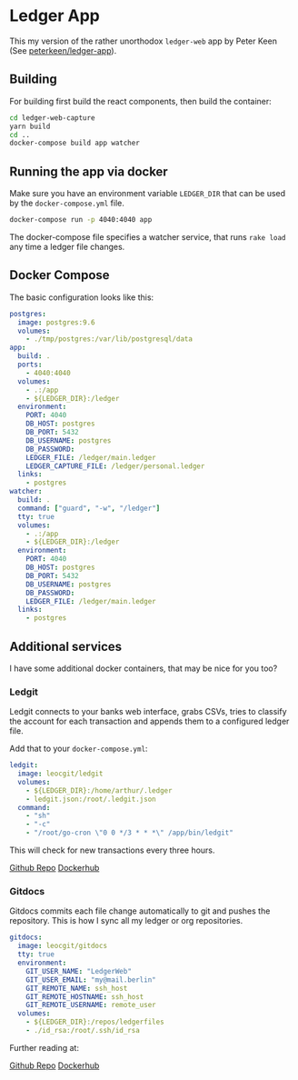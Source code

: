 # Ledger App

This my version of the rather unorthodox `ledger-web` app by Peter
Keen (See [peterkeen/ledger-app](https://github.com/peterkeen/ledger-app)).

## Building

For building first build the react components, then build the container:

```sh
cd ledger-web-capture
yarn build
cd ..
docker-compose build app watcher
```

## Running the app via docker

Make sure you have an environment variable `LEDGER_DIR` that can be
used by the `docker-compose.yml` file.

```sh
docker-compose run -p 4040:4040 app
```

The docker-compose file specifies a watcher service, that runs `rake
load` any time a ledger file changes.

## Docker Compose

The basic configuration looks like this:

```yml
postgres:
  image: postgres:9.6
  volumes:
    - ./tmp/postgres:/var/lib/postgresql/data
app:
  build: .
  ports:
    - 4040:4040
  volumes:
    - .:/app
    - ${LEDGER_DIR}:/ledger
  environment:
    PORT: 4040
    DB_HOST: postgres
    DB_PORT: 5432
    DB_USERNAME: postgres
    DB_PASSWORD:
    LEDGER_FILE: /ledger/main.ledger
    LEDGER_CAPTURE_FILE: /ledger/personal.ledger
  links:
    - postgres
watcher:
  build: .
  command: ["guard", "-w", "/ledger"]
  tty: true
  volumes:
    - .:/app
    - ${LEDGER_DIR}:/ledger
  environment:
    PORT: 4040
    DB_HOST: postgres
    DB_PORT: 5432
    DB_USERNAME: postgres
    DB_PASSWORD:
    LEDGER_FILE: /ledger/main.ledger
  links:
    - postgres
```

## Additional services

I have some additional docker containers, that may be nice for you too?

### Ledgit

Ledgit connects to your banks web interface, grabs CSVs, tries to
classify the account for each transaction and appends them to a
configured ledger file.

Add that to your `docker-compose.yml`:

```yml
ledgit:
  image: leocgit/ledgit
  volumes:
    - ${LEDGER_DIR}:/home/arthur/.ledger
    - ledgit.json:/root/.ledgit.json
  command:
    - "sh"
    - "-c"
    - "/root/go-cron \"0 0 */3 * * *\" /app/bin/ledgit"
```

This will check for new transactions every three hours.

[Github Repo](https://github.com/leoc/ledgit)
[Dockerhub](https://hub.docker.com/r/leocgit/ledgit/)

### Gitdocs

Gitdocs commits each file change automatically to git and pushes the
repository. This is how I sync all my ledger or org repositories.

```yml
gitdocs:
  image: leocgit/gitdocs
  tty: true
  environment:
    GIT_USER_NAME: "LedgerWeb"
    GIT_USER_EMAIL: "my@mail.berlin"
    GIT_REMOTE_NAME: ssh_host
    GIT_REMOTE_HOSTNAME: ssh_host
    GIT_REMOTE_USERNAME: remote_user
  volumes:
    - ${LEDGER_DIR}:/repos/ledgerfiles
    - ./id_rsa:/root/.ssh/id_rsa
```

Further reading at:

[Github Repo](https://github.com/leoc/docker-gitdocs)
[Dockerhub](https://hub.docker.com/r/leocgit/gitdocs/)
